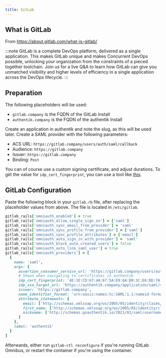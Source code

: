 ```yaml
---
title: GitLab
---
```


## What is GitLab

From https://about.gitlab.com/what-is-gitlab/

:::note
GitLab is a complete DevOps platform, delivered as a single application. This makes GitLab unique and makes Concurrent DevOps possible, unlocking your organization from the constraints of a pieced together toolchain. Join us for a live Q&A to learn how GitLab can give you unmatched visibility and higher levels of efficiency in a single application across the DevOps lifecycle.
:::

## Preparation

The following placeholders will be used:

- `gitlab.company` is the FQDN of the GitLab Install
- `authentik.company` is the FQDN of the authentik Install

Create an application in authentik and note the slug, as this will be used later. Create a SAML provider with the following parameters:

- ACS URL: `https://gitlab.company/users/auth/saml/callback`
- Audience: `https://gitlab.company`
- Issuer: `https://gitlab.company`
- Binding: `Post`

You can of course use a custom signing certificate, and adjust durations. To get the value for `idp_cert_fingerprint`, you can use a tool like [this](https://www.samltool.com/fingerprint.php).

## GitLab Configuration

Paste the following block in your `gitlab.rb` file, after replacing the placeholder values from above. The file is located in `/etc/gitlab`.

```ruby
gitlab_rails['omniauth_enabled'] = true
gitlab_rails['omniauth_allow_single_sign_on'] = ['saml']
gitlab_rails['omniauth_sync_email_from_provider'] = 'saml'
gitlab_rails['omniauth_sync_profile_from_provider'] = ['saml']
gitlab_rails['omniauth_sync_profile_attributes'] = ['email']
gitlab_rails['omniauth_auto_sign_in_with_provider'] = 'saml'
gitlab_rails['omniauth_block_auto_created_users'] = false
gitlab_rails['omniauth_auto_link_saml_user'] = true
gitlab_rails['omniauth_providers'] = [
  {
    name: 'saml',
    args: {
      assertion_consumer_service_url: 'https://gitlab.company/users/auth/saml/callback',
      # Shown when navigating to certificates in authentik
      idp_cert_fingerprint: '4E:1E:CD:67:4A:67:5A:E9:6A:D0:3C:E6:DD:7A:F2:44:2E:76:00:6A',
      idp_sso_target_url: 'https://authentik.company/application/saml/<authentik application slug>/sso/binding/post/',
      issuer: 'https://gitlab.company',
      name_identifier_format: 'urn:oasis:names:tc:SAML:1.1:nameid-format:emailAddress',
      attribute_statements: {
        email: ['http://schemas.xmlsoap.org/ws/2005/05/identity/claims/emailaddress'],
        first_name: ['http://schemas.xmlsoap.org/ws/2005/05/identity/claims/name'],
        nickname: ['http://schemas.goauthentik.io/2021/02/saml/username']
      }
    },
    label: 'authentik'
  }
]
```

Afterwards, either run `gitlab-ctl reconfigure` if you're running GitLab Omnibus, or restart the container if you're using the container.
